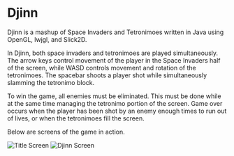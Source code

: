 # Djinn
Djinn is a mashup of Space Invaders and Tetronimoes written in Java using OpenGL, lwjgl, and Slick2D. 

In Djinn, both space invaders and tetronimoes are played simultaneously. The arrow keys control movement of the player in the Space Invaders half of the screen, while WASD controls movement and rotation of the tetronimoes. The spacebar shoots a player shot while simultaneously slamming the tetronimo block. 

To win the game, all enemies must be eliminated. This must be done while at the same time managing the tetronimo portion of the screen. Game over occurs when the player has been shot by an enemy enough times to run out of lives, or when the tetronimoes fill the screen.

Below are screens of the game in action.

![Title Screen](http://i.imgur.com/xMPAeQa.png)   ![Djinn Screen](http://i.imgur.com/FBBazTR.png)
